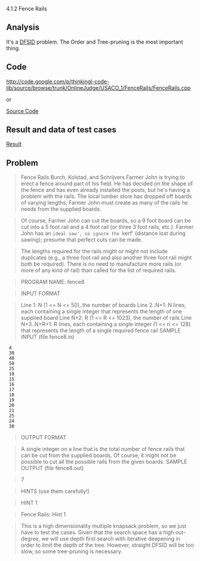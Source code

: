 4.1.2 Fence Rails

## Analysis ##
It's a [DFSID](DFSID.md) problem.
The Order and Tree-pruning is the most important thing.

## Code ##

http://code.google.com/p/thinkingl-code-lib/source/browse/trunk/OnlineJudge/USACO_1/FenceRails/FenceRails.cpp

or

[Source Code](usaco_code_fence8.md)

## Result and data of test cases ##

[Result](usaco_result_fence8.md)

## Problem ##

> Fence Rails
> Burch, Kolstad, and Schrijvers
> Farmer John is trying to erect a fence around part of his field. He has decided on the shape of the fence and has even already installed the posts, but he's having a problem with the rails. The local lumber store has dropped off boards of varying lengths; Farmer John must create as many of the rails he needs from the supplied boards.

> Of course, Farmer John can cut the boards, so a 9 foot board can be cut into a 5 foot rail and a 4 foot rail (or three 3 foot rails, etc.). Farmer John has an `ideal saw', so ignore the `kerf' (distance lost during sawing); presume that perfect cuts can be made.

> The lengths required for the rails might or might not include duplicates (e.g., a three foot rail and also another three foot rail might both be required). There is no need to manufacture more rails (or more of any kind of rail) than called for the list of required rails.

> PROGRAM NAME: fence8

> INPUT FORMAT

> Line 1:	 N (1 <= N <= 50), the number of boards
> Line 2..N+1:	 N lines, each containing a single integer that represents the length of  one supplied board
> Line N+2:	 R (1 <= R <= 1023), the number of rails
> Line N+3..N+R+1:	 R lines, each containing a single integer (1 <= ri <= 128) that  represents the length of a single required fence rail
> SAMPLE INPUT (file fence8.in)

```
 4
 30
 40
 50
 25
 10
 15
 16
 17
 18
 19
 20
 21
 25
 24
 30
```
> OUTPUT FORMAT

> A single integer on a line that is the total number of fence rails that can be cut from the supplied boards. Of course, it might not be possible to cut all the possible rails from the given boards.
> SAMPLE OUTPUT (file fence8.out)

> 7

> HINTS (use them carefully!)

> HINT 1

> Fence Rails: Hint 1

> This is a high dimensionality multiple knapsack problem, so we just have to test the cases. Given that the search space has a high out-degree, we will use depth first search with iterative deepening in order to limit the depth of the tree. However, straight DFSID will be too slow, so some tree-pruning is necessary.